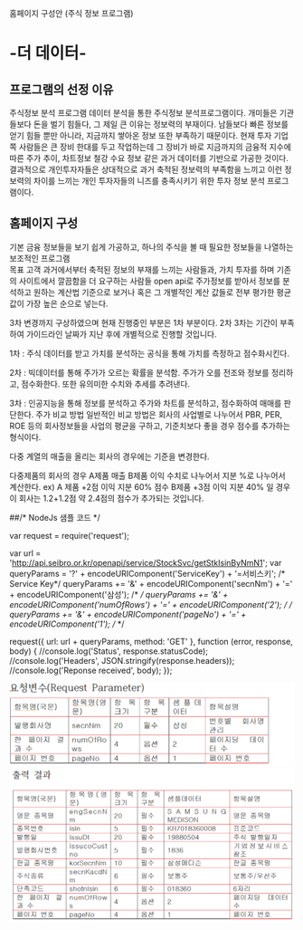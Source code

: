 홈페이지 구성안
(주식 정보 프로그램)
# -더 데이터-

## 프로그램의 선정 이유
 주식정보 분석 프로그램 데이터 분석을 통한 주식정보 분석프로그램이다. 개미들은 기관들보다 돈을 벌기 힘들다, 그 제일 큰 이유는 정보력의 부재이다. 남들보다 빠른 정보를 얻기 힘들 뿐만 아니라, 지금까지 쌓아온 정보 또한 부족하기 때문이다. 현재 투자 기업 쪽 사람들은 큰 장비 한대를 두고 작업하는데 그 장비가 바로 지금까지의 금융적 지수에 따른 주가 추이, 차트정보 철강 수요 정보 같은 과거 데이터를 기반으로 가공한 것이다.
 결과적으로 개인투자자들은 상대적으로 과거 축적된 정보력의 부족함을 느끼고 이런 정보력의 차이를 느끼는 개인 투자자들의 니즈를 충족시키기 위한 투자 정보 분석 프로그램이다.

## 홈페이지 구성
 기본 금융 정보들을 보기 쉽게 가공하고, 하나의 주식을 볼 때 필요한 정보들을 나열하는 보조적인 프로그램  
 목표 고객
 과거에서부터 축적된 정보의 부재를 느끼는 사람들과, 가치 투자를 하며 기존의 사이트에서 깔끔함을 더 요구하는 사람들 
open api로 주가정보를 받아서 정보를 분석하고 원하는 계산법 기준으로 보거나 혹은 그 개별적인 계산 값들로 전부 평가한 평균값이 가장 높은 순으로 넣는다.

3차 변경까지 구상하였으며 현재 진행중인 부분은 1차 부분이다. 2차 3차는 기간이 부족하여 가이드라인 날짜가 지난 후에 개별적으로 진행할 것입니다.

1차 : 주식 데이터를 받고 가치를 분석하는 공식을 통해 가치를 측정하고 점수화시킨다.

2차 : 빅데이터를 통해 주가가 오르는 확률을 분석함. 주가가 오를 전조와 정보를 정리하고, 점수화한다. 또한 유의미한 수치와 추세를 추려낸다.

3차 : 인공지능을 통해 정보를 분석하고 주가와 차트를 분석하고, 점수화하여 매매를 판단한다. 주가 비교 방법 일반적인 비교 방법은 회사의 사업별로 나누어서 PBR, PER, ROE 등의 회사정보들을 사업의 평균을 구하고, 기준치보다 좋을 경우 점수를 추가하는 형식이다.

다중 계열의 매출을 올리는 회사의 경우에는 기준을 변경한다.

다중제품의 회사의 경우 A제품 매출 B제품 이익 수치로 나누어서 지분 %로 나누어서 계산한다. ex) A 제품 +2점 이익 지분 60% 점수 B제품 +3점 이익 지분 40% 일 경우 이 회사는 1.2+1.2점 약 2.4점의 점수가 추가되는 것입니다.

##/* NodeJs 샘플 코드 */

var request = require('request');

var url = 'http://api.seibro.or.kr/openapi/service/StockSvc/getStkIsinByNmN1';
var queryParams = '?' + encodeURIComponent('ServiceKey') + '=서비스키'; /* Service Key*/
queryParams += '&' + encodeURIComponent('secnNm') + '=' + encodeURIComponent('삼성'); /* */
queryParams += '&' + encodeURIComponent('numOfRows') + '=' + encodeURIComponent('2'); /* */
queryParams += '&' + encodeURIComponent('pageNo') + '=' + encodeURIComponent('1'); /* */

request({
    url: url + queryParams,
    method: 'GET'
}, function (error, response, body) {
    //console.log('Status', response.statusCode);
    //console.log('Headers', JSON.stringify(response.headers));
    //console.log('Reponse received', body);
});
 
![aa](/img/aa.GIF)
![ab](/img/ab.GIF)
